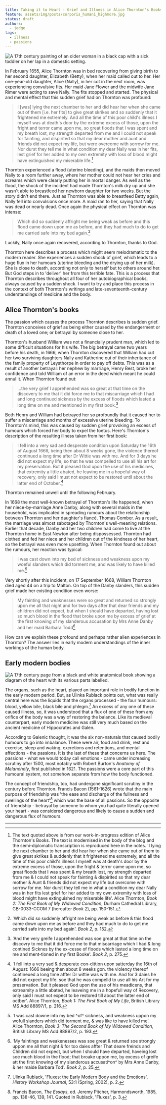 ```yaml
---
title: Taking it to Heart - Grief and Illness in Alice Thornton's Books
feature: assets/img/posts/corporis_humani_highmore.jpg
status: draft
authors:
  - jedge
tags:
  - illness
  - passions
---
```


![A 17th century painting of an older woman in a black cap with a sick toddler on her lap in a domestic setting.](/assets/img/posts/the-sick-child.jpg "Gabriel Metsu, 'The Sick Child', c. 1660. Public domain, via Wikimedia Commons")

In February 1655, Alice Thornton was in bed recovering from giving birth to her second daughter, Elizabeth (Betty), when her maid called out to her. Her one-year-old daughter, Alice (Nally), in her cot in the next room, was experiencing convulsive fits. Her maid Jane Flower and the midwife Jane Rimer were acting to save Nally. The fits stopped and started. The physical and mental effect that this sudden grief had on Thornton was profound:

>I [was] lying the next chamber to her and did hear her when she came out of them [i.e. her fits] to give great skrikes and so suddenly that it frightened me extremely. And all the time of this poor child's illness I myself was at death's door by the extreme excess of those, upon the fright and terror came upon me, so great floods that I was spent and my breath lost, my strength departed from me and I could not speak for fainting, and dispirited so that my dear mother and aunt and friends did not expect my life, but were overcome with sorrow for me. Nor durst they tell me in what condition my dear Nally was in her fits, lest grief for her added to my own extremity with loss of blood might have extinguished my miserable life.[^1]

Thornton experienced a flood (uterine bleeding), and the maids then moved Nally to a room further away, where her mother could not hear her cries and screams which were clearly putting her in mortal danger. As well as the flood, the shock of the incident had made Thornton's milk dry up and she wasn't able to breastfeed her newborn daughter for two weeks. But the story didn't end there. Just as Thornton was able to breastfeed Betty again, Nally fell into convulsions once more. A maid ran to her, saying that Nally was dead or nearly dead. Once again the physical effect on Thornton was intense:

>Which did so suddenly affright me being weak as before and this flood came down upon me as before, and they had much to do to get me carried safe into my bed again.[^2]

Luckily, Nally once again recovered, according to Thornton, thanks to God.

Thornton here describes a process which might seem melodramatic to the modern reader. She experiences a sudden shock of grief, which leads to a huge flux in her humours (uterine bleeding and the drying up of her milk). She is close to death, according not only to herself but to others around her. But God steps in to 'deliver' her from this terrible fate. This is a process that Thornton describes throughout all four of her autobiographical books, always caused by a sudden shock. I want to try and place this process in the context of both Thornton's writings and late-seventeenth-century understandings of medicine and the body.


## Alice Thornton's books


The passion which causes the process Thornton describes is sudden grief. Thornton conceives of grief as being either caused by the endangerment or death of a loved one; or betrayal by someone close to her.

Thornton's husband William was not a financially prudent man, which led to some difficult situations for his wife. The big betrayal came two years before his death, in 1666, when Thornton discovered that William had cut her two surviving daughters Nally and Katherine out of their inheritance of the family property of Leysthorpe in order to pay off debts. This was as a result of another betrayal: her nephew by marriage, Henry Best, broke her confidence and told William of an error in the deed which meant he could annul it. When Thornton found out:

>...the very grief I apprehended was so great at that time on the discovery to me that it did force me to that miscarriage which I had and long continued sickness by the excess of floods which lasted a long time on me and mentioned in my first book.[^3]

Both Henry and William had betrayed her so profoundly that it caused her to suffer a miscarriage and months of excessive uterine bleeding. To Thornton's mind, this was caused by sudden grief provoking an excess of humours which forced her body to expel the foetus. Here's Thornton's description of the resulting illness taken from her first book:

>I fell into a very sad and desperate condition upon Saturday the 16th of August 1666, being then about 8 weeks gone, the violence thereof continued a long time after Dr Wittie was with me. And for 3 days he did not expect my life, so that he was compelled to use all his art for my preservation. But it pleased God upon the use of his medicines, that extremity a little abated, he leaving me in a hopeful way of recovery, only said I must not expect to be restored until about the latter end of October.[^4]

Thornton remained unwell until the following February.

In 1668 the most well-known betrayal of Thornton's life happened, when her niece-by-marriage Anne Danby, along with several maids in the household, was implicated in spreading rumours about the relationship between Thornton and her daughter's fiancé, Thomas Comber. As a result, the marriage was almost sabotaged by Thornton's well-meaning relations. Earlier that decade, Danby and her two children had come to live at the Thornton home in East Newton after being dispossessed. Thornton had clothed and fed her niece and her children out of the kindness of her heart, so the betrayal was even more upsetting. When Thornton found out about the rumours, her reaction was typical:

>I was cast down into my bed of sickness and weakness upon my woeful slanders which did torment me, and was likely to have killed me.[^5]

Very shortly after this incident, on 17 September 1668, William Thornton died aged 44 on a trip to Malton. On top of the Danby slanders, this sudden grief made her existing condition even worse:

>My fainting and weaknesses were so great and returned so strongly upon me all that night and for two days after that dear friends and my children did not expect, but when I should have departed, having lost so much blood in the flood that broke upon me by excess of grief at the first knowing of my slanderous accusation by Mrs Anne Danby and her maid Barbara Todd[^6]

How can we explain these profound and perhaps rather alien experiences in Thornton? The answer lies in early modern understandings of the inner workings of the human body.

## Early modern bodies

![A 17th century page from a black and white anatomical book showing a diagram of the heart with its various parts labelled.](/assets/img/posts/'corporis_humani_highmore.jpg "Nathaniel Highmore, 'Corporis Humani Disquisitio Anatomica', 1651. Public domain, via Wellcome Images")

The organs, such as the heart, played an important role in bodily function in the early modern period. But, as Ulinka Rublack points out, what was really central here was the liquids that the organs processed - the four humours: blood, yellow bile, black bile and phlegm.[^7] An excess of any one of these caused illness, so, it was understood that a flux of one of these from any orifice of the body was a way of restoring the balance. Like its medieval counterpart, early modern medicine was still very much based on the ancient medicine of Hippocrates and Galen.

According to Galenic thought, it was the six non-naturals that caused bodily humours to go into imbalance. These were air, food and drink, rest and exercise, sleep and waking, excretions and retentions, and mental affections - the passions. It is the last of these that concerns us here. The passions - what we would today call emotions - came under increasing scrutiny after 1500, most notably with Robert Burton's *Anatomy of Melancholy*, first published in 1621. The passions were a core part of this humoural system, not somehow separate from how the body functioned.

The concept of friendship, too, had undergone significant scrutiny in the century before Thornton. Francis Bacon (1561-1626) wrote that the main purpose of friendship was 'the ease and discharge of the fullness and swellings of the heart'[^8] which was the base of all passions. So the opposite of friendship - betrayal by someone to whom you had quite literally opened your heart - was considered dangerous and likely to cause a sudden and dangerous flux of humours.

---

[^1]: The text quoted above is from our work-in-progress edition of Alice Thornton's Books. The text is modernised in the body of the blog and the semi-diplomatic transcription is reproduced here in the notes. 'I lying the next chamber to her and did hear her when she came out of them to give great skrikes & suddenly that it frightened me extremely, and all the time of this poor child's illness I myself was at death's door by the extreme excess of those, upon the fright & terror came upon me, so great floods that I was spent & my breath lost, my strength departed from me & I could not speak for fainting & dispirited so that my dear mother & Aunt & friends did not expect my life but overcome with sorrow for me. Nor durst they tell me in what a condition my dear Nally was in her fits lest grief for her added to my own extremity with loss of blood might have extinguished my miserable life'. Alice Thornton, *Book 2: The First Book of My Widowed Condition*, Durham Cathedral Library, GB-0033-CCOM 7 (hereafter *Book 2*), pp. 150-151.

[^2]: 'Which did so suddenly affright me being weak as before & this flood came down upon me as before and they had much to do to get me carried safe into my bed again'. *Book 2*, p. 152.

[^3]: 'And the very greife I apprehended was soe great at that time on the discovry to me that it did force me to that miscarriage which I had & long contined Sicknes by the ex-cesse of floods which lasted a long time on me and ment-tioned in my first Booke'. *Book 2*, p. 275.

[^4]: 'I fell into a very sad & desperate con-dittion upon satterday the 16th of August: 1666 beeing then
about 8 weeks gon. the violency thereof contineued a long time affter Dr wittie was with me. And for 3 daies he did not expect my life. soe that he was compelld to use all his Art for my preservation. But it pleased God upon the use of his meadicens, that extreamity  a little abated, he leaveing me in a hopefull way of Recovery, only said I must not expect to be restored till about the latter end of octber'. Alice Thornton, *Book 1: The First Book of My Life*, British Library MS Add 88897/1, p. 216.

[^5]: 'I was cast downe into my bed ^of^ sickness, and weakness uppon my wofull slanders which did torment me, & was like to have killed me'. Alice Thornton, *Book 3: The Second Book of My Widowed Condition*, British Library MS Add 88897/2, p. 193.

[^6]: 'My faintings and weakenesses was soe great & returned soe strongly uppon me all that night & for too daies affter That deare freinds and Children did not expect, but when I should have departed, haveing lost soe much blood in the flood; that broake uppon me, by excess of greife att the first knowing of my slanderous accusati^on^ by Mrs Anne Danby, & her maide Barbara Tod'. *Book 2*, p. 25.

[^7]: Ulinka Rublack, 'Fluxes: the Early Modern Body and the Emotions', *History Workshop Journal*, 53:1 (Spring, 2002), p. 2.

[^8]: Francis Bacon, *The Essays*, ed. Jeremy Pitcher, Harmondsworth, 1985, pp. 138-46, 139, 141. Quoted in Rublack, 'Fluxes', p. 3.

